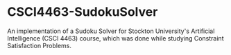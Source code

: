 # CSCI4463-SudokuSolver

An implementation of a Sudoku Solver for Stockton University's Artificial Intelligence (CSCI 4463) course, which was done while studying Constraint Satisfaction Problems.
